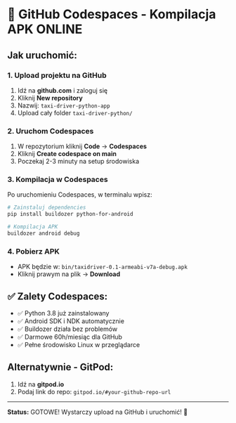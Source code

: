 # 🚀 GitHub Codespaces - Kompilacja APK ONLINE

## Jak uruchomić:

### 1. Upload projektu na GitHub
1. Idź na **github.com** i zaloguj się
2. Kliknij **New repository** 
3. Nazwij: `taxi-driver-python-app`
4. Upload cały folder `taxi-driver-python/`

### 2. Uruchom Codespaces
1. W repozytorium kliknij **Code** → **Codespaces** 
2. Kliknij **Create codespace on main**
3. Poczekaj 2-3 minuty na setup środowiska

### 3. Kompilacja w Codespaces
Po uruchomieniu Codespaces, w terminalu wpisz:

```bash
# Zainstaluj dependencies
pip install buildozer python-for-android

# Kompilacja APK
buildozer android debug
```

### 4. Pobierz APK
- APK będzie w: `bin/taxidriver-0.1-armeabi-v7a-debug.apk`
- Kliknij prawym na plik → **Download**

## ✅ Zalety Codespaces:
- ✅ Python 3.8 już zainstalowany
- ✅ Android SDK i NDK automatycznie
- ✅ Buildozer działa bez problemów  
- ✅ Darmowe 60h/miesiąc dla GitHub
- ✅ Pełne środowisko Linux w przeglądarce

## Alternatywnie - GitPod:
1. Idź na **gitpod.io**
2. Podaj link do repo: `gitpod.io/#your-github-repo-url`

---
**Status:** GOTOWE! Wystarczy upload na GitHub i uruchomić! 🎉

